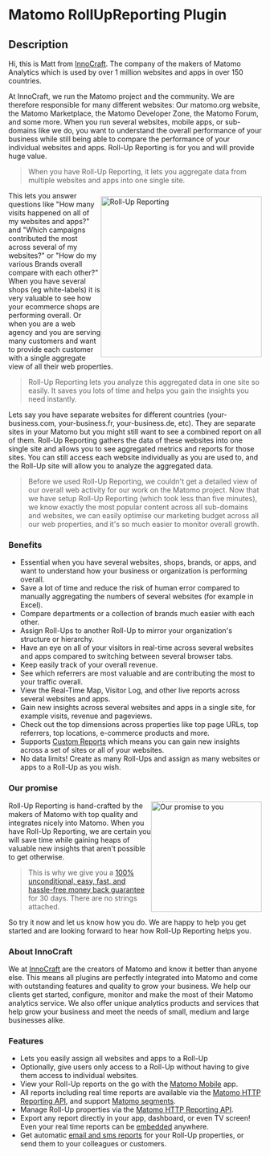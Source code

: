 # Matomo RollUpReporting Plugin

## Description

Hi, this is Matt from [InnoCraft](https://www.innocraft.com/). The company of the makers of Matomo Analytics which is used by over 1 million websites and apps in over 150 countries.

At InnoCraft, we run the Matomo project and the community. We are therefore responsible for many different websites: Our matomo.org website, the Matomo Marketplace, the Matomo Developer Zone, the Matomo Forum, 
and some more. When you run several websites, mobile apps, or sub-domains like we do, you want to understand the overall 
performance of your business while still being able to compare the performance of your individual websites and apps. Roll-Up Reporting is for you and will provide huge value.
 
> When you have Roll-Up Reporting, it lets you aggregate data from multiple websites and apps into one single site.

<img src="https://www.innocraft.com/innocraft/rollUpReporting.png" style="width:320px;float:right;margin-top:10px;margin-bottom:5px;" alt="Roll-Up Reporting">This lets you answer questions like 
"How many visits happened on all of my websites and apps?" and "Which campaigns contributed the most across several of my websites?" 
or "How do my various Brands overall compare with each other?"
When you have several shops (eg white-labels) it is very valuable to see how your ecommerce shops are performing overall. 
Or when you are a web agency and you are serving many customers and want to provide each customer with a single aggregate view of all their web properties.

> Roll-Up Reporting lets you analyze this aggregated data in one site so easily. It saves you lots of time and helps you gain the insights you need instantly.

Lets say you have separate websites for different countries (your-business.com, your-business.fr, your-business.de, etc). They are separate sites in your Matomo but you might still want to see a combined report on all of them. 
Roll-Up Reporting gathers the data of these websites into one single site and allows you to see aggregated metrics and reports for those sites.
You can still access each website individually as you are used to, and the Roll-Up site will allow you to analyze the aggregated data.
 
> Before we used Roll-Up Reporting, we couldn't get a detailed view of our overall web activity for our work on the Matomo project. Now that we have setup Roll-Up Reporting (which took less than five minutes), we know exactly the most popular content across all sub-domains and websites, we can easily optimise our marketing budget across all our web properties, and it's so much easier to monitor overall growth. 

### Benefits
* Essential when you have several websites, shops, brands, or apps, and want to understand how your business or organization is performing overall.
* Save a lot of time and reduce the risk of human error compared to manually aggregating the numbers of several websites (for example in Excel).
* Compare departments or a collection of brands much easier with each other.
* Assign Roll-Ups to another Roll-Up to mirror your organization's structure or hierarchy.
* Have an eye on all of your visitors in real-time across several websites and apps compared to switching between several browser tabs.
* Keep easily track of your overall revenue.
* See which referrers are most valuable and are contributing the most to your traffic overall.
* View the Real-Time Map, Visitor Log, and other live reports across several websites and apps.
* Gain new insights across several websites and apps in a single site, for example visits, revenue and pageviews.
* Check out the top dimensions across properties like top page URLs, top referrers, top locations, e-commerce products and more.
* Supports [Custom Reports](https://plugins.matomo.org/CustomReports) which means you can gain new insights across a set of sites or all of your websites.
* No data limits! Create as many Roll-Ups and assign as many websites or apps to a Roll-Up as you wish.

### Our promise

<a href="https://shop.matomo.org/refund-policy/" target="_blank"><img src="https://shop.matomo.org/wp-content/uploads/2016/10/money_back-300x294.png" style="width:220px;float:right;margin-bottom: 10px;" alt="Our promise to you"></a>Roll-Up Reporting is hand-crafted by the makers of Matomo with top quality and integrates nicely into Matomo. When you have Roll-Up Reporting, we are certain you will save time while gaining heaps of valuable new insights that aren't possible to get otherwise.

> This is why we give you a [100% unconditional, easy, fast, and hassle-free money back guarantee](https://shop.matomo.org/refund-policy/) for 30 days. There are no strings attached.

So try it now and let us know how you do. We are happy to help you get started and are looking forward to hear how Roll-Up Reporting helps you.

### About InnoCraft

We at [InnoCraft](https://www.innocraft.com) are the creators of Matomo and know it better than anyone else. This means all plugins are perfectly integrated into Matomo and come with outstanding features and quality to grow your business. We help our clients get started, configure, monitor and make the most of their Matomo analytics service. We also offer unique analytics products and services that help grow your business and meet the needs of small, medium and large businesses alike.

### Features
* Lets you easily assign all websites and apps to a Roll-Up
* Optionally, give users only access to a Roll-Up without having to give them access to individual websites.
* View your Roll-Up reports on the go with the [Matomo Mobile](https://plugins.matomo.org) app.
* All reports including real time reports are available via the [Matomo HTTP Reporting API](https://developer.matomo.org/api-reference/tracking-api), and support [Matomo segments](https://matomo.org/docs/segmentation/).
* Manage Roll-Up properties via the [Matomo HTTP Reporting API](https://developer.matomo.org/api-reference/tracking-api).
* Export any report directly in your app, dashboard, or even TV screen! Even your real time reports can be [embedded](https://matomo.org/docs/embed-piwik-report/) anywhere.
* Get automatic [email and sms reports](https://matomo.org/docs/email-reports/) for your Roll-Up properties, or send them to your colleagues or customers. 
